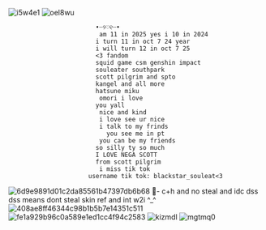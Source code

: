 
![i5w4e1](https://github.com/user-attachments/assets/1257fc7b-c38d-4187-bcd0-aadc3a303100)
![oel8wu](https://github.com/user-attachments/assets/f63bd270-daf5-4502-920d-7b50c1bb526f)

                            •┈୨♡୧┈•
                             am 11 in 2025 yes i 10 in 2024 
                            i turn 11 in oct 7 24 year
                            i will turn 12 in oct 7 25 
                            <3 fandom
                            squid game csm genshin impact
                            souleater southpark
                            scott pilgrim and spto
                            kangel and all more
                            hatsune miku
                             omori i love
                            you yall 
                             nice and kind
                             i love see ur nice
                             i talk to my frinds
                               you see me in pt
                             you can be my friends
                            so silly ty so much
                            I LOVE NEGA SCOTT 
                            from scott pilgrim
                             i miss tik tok
                          username tik tok: blackstar_souleat<3
![6d9e9891d01c2da85561b47397db6b68](https://github.com/user-attachments/assets/a3479f69-d16a-411a-bf94-feb7ffbf7a8e) 
🍰- c+h and no steal  and idc dss dss means dont steal skin  ref and int w2i ^_^
 ![408ae8ff46344c98b1b5b7e14351c511](https://github.com/user-attachments/assets/4717bed9-142c-4d45-919d-62029604754a)
![fe1a929b96c0a589e1ed1cc4f94c2583](https://github.com/user-attachments/assets/01e3165c-d3df-49d7-8551-76ee8ec5882e)
![kizmdl](https://github.com/user-attachments/assets/2d3ad587-c310-42ee-a9f1-0ad01948bf9c)
![mgtmq0](https://github.com/user-attachments/assets/44fae343-94ba-4e78-ab18-ece2f4115649)
